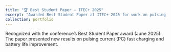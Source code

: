 ```yaml
---
title: "🏆 Best Student Paper — ITEC+ 2025"
excerpt: "Awarded Best Student Paper at ITEC+ 2025 for work on pulsing current fast-charging and battery management."
collection: portfolio
---
```


Recognized with the conference’s Best Student Paper award (June 2025). The paper presented new results on pulsing current (PC) fast charging and battery life improvement.
